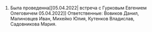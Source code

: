 1. Была проведенна[[05.04.2022| встреча с Гурковым Евгением Олеговичем 05.04.2022]]
	Ответственные: Вовиков Данил, Малиновцев Иван, Михейко Юлия, Кутенков Владислав, Садовникова Мария.